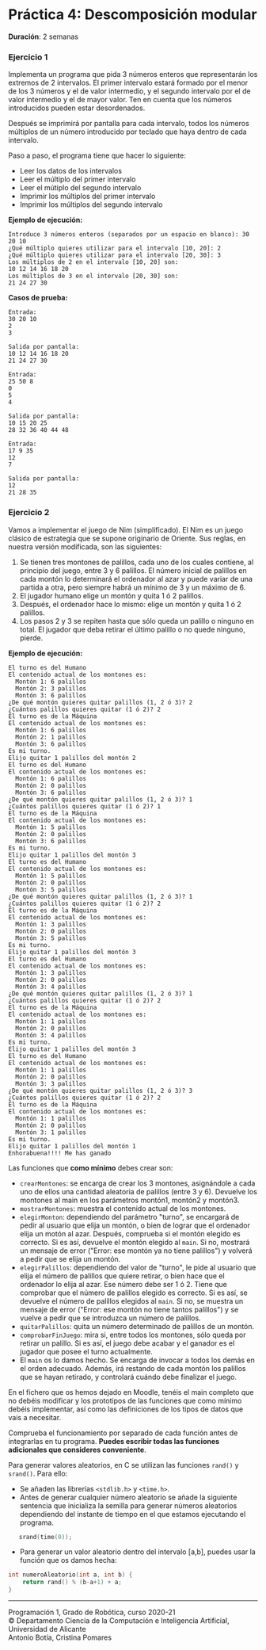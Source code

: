 # Práctica 4: Descomposición modular

**Duración**: 2 semanas

### Ejercicio 1 ###

Implementa un programa que pida 3 números enteros que representarán los extremos de 2 intervalos. El primer intervalo estará formado por el menor de los 3 números y el de valor intermedio, y el segundo intervalo por el de valor intermedio y el de mayor valor. Ten en cuenta que los números introducidos pueden estar desordenados.

Después se imprimirá por pantalla para cada intervalo, todos los números múltiplos de un número introducido por teclado que haya dentro de cada intervalo.

Paso a paso, el programa tiene que hacer lo siguiente:

- Leer los datos de los intervalos
- Leer el múltiplo del primer intervalo
- Leer el mútiplo del segundo intervalo
- Imprimir los múltiplos del primer intervalo
- Imprimir los múltiplos del segundo intervalo


**Ejemplo de ejecución:**

~~~text
Introduce 3 números enteros (separados por un espacio en blanco): 30 20 10
¿Qué múltiplo quieres utilizar para el intervalo [10, 20]: 2
¿Qué múltiplo quieres utilizar para el intervalo [20, 30]: 3
Los múltiplos de 2 en el intervalo [10, 20] son:
10 12 14 16 18 20 
Los múltiplos de 3 en el intervalo [20, 30] son:
21 24 27 30
~~~

**Casos de prueba:**

~~~text
Entrada:
30 20 10
2
3

Salida por pantalla:
10 12 14 16 18 20 
21 24 27 30
~~~

~~~text
Entrada:
25 50 8
0
5
4

Salida por pantalla:
10 15 20 25
28 32 36 40 44 48
~~~

~~~text
Entrada:
17 9 35
12
7

Salida por pantalla:
12
21 28 35
~~~

### Ejercicio 2 ###

Vamos a implementar el juego de Nim (simplificado). El Nim es un juego clásico de estrategia que se supone originario de Oriente. Sus reglas, en nuestra versión modificada, son las siguientes: 

1. Se tienen tres montones de palillos, cada uno de los cuales contiene, al principio del juego, entre 3 y 6 palillos. El número inicial de palillos en cada montón lo determinará el ordenador al azar y puede variar de una partida a otra, pero siempre habrá un mínimo de 3 y un máximo de 6. 
2. El jugador humano elige un montón y quita 1 ó 2 palillos. 
3. Después, el ordenador hace lo mismo: elige un montón y quita 1 ó 2 palillos. 
4. Los pasos 2 y 3 se repiten hasta que sólo queda un palillo o ninguno en total. El jugador que deba retirar el último palillo o no quede ninguno, pierde.

**Ejemplo de ejecución:**

~~~text
El turno es del Humano
El contenido actual de los montones es:
  Montón 1: 6 palillos
  Montón 2: 3 palillos
  Montón 3: 6 palillos
¿De qué montón quieres quitar palillos (1, 2 ó 3)? 2
¿Cuántos palillos quieres quitar (1 ó 2)? 2
El turno es de la Máquina
El contenido actual de los montones es:
  Montón 1: 6 palillos
  Montón 2: 1 palillos
  Montón 3: 6 palillos
Es mi turno.
Elijo quitar 1 palillos del montón 2
El turno es del Humano
El contenido actual de los montones es:
  Montón 1: 6 palillos
  Montón 2: 0 palillos
  Montón 3: 6 palillos
¿De qué montón quieres quitar palillos (1, 2 ó 3)? 1
¿Cuántos palillos quieres quitar (1 ó 2)? 1
El turno es de la Máquina
El contenido actual de los montones es:
  Montón 1: 5 palillos
  Montón 2: 0 palillos
  Montón 3: 6 palillos
Es mi turno.
Elijo quitar 1 palillos del montón 3
El turno es del Humano
El contenido actual de los montones es:
  Montón 1: 5 palillos
  Montón 2: 0 palillos
  Montón 3: 5 palillos
¿De qué montón quieres quitar palillos (1, 2 ó 3)? 1
¿Cuántos palillos quieres quitar (1 ó 2)? 2
El turno es de la Máquina
El contenido actual de los montones es:
  Montón 1: 3 palillos
  Montón 2: 0 palillos
  Montón 3: 5 palillos
Es mi turno.
Elijo quitar 1 palillos del montón 3
El turno es del Humano
El contenido actual de los montones es:
  Montón 1: 3 palillos
  Montón 2: 0 palillos
  Montón 3: 4 palillos
¿De qué montón quieres quitar palillos (1, 2 ó 3)? 1
¿Cuántos palillos quieres quitar (1 ó 2)? 2
El turno es de la Máquina
El contenido actual de los montones es:
  Montón 1: 1 palillos
  Montón 2: 0 palillos
  Montón 3: 4 palillos
Es mi turno.
Elijo quitar 1 palillos del montón 3
El turno es del Humano
El contenido actual de los montones es:
  Montón 1: 1 palillos
  Montón 2: 0 palillos
  Montón 3: 3 palillos
¿De qué montón quieres quitar palillos (1, 2 ó 3)? 3
¿Cuántos palillos quieres quitar (1 ó 2)? 2
El turno es de la Máquina
El contenido actual de los montones es:
  Montón 1: 1 palillos
  Montón 2: 0 palillos
  Montón 3: 1 palillos
Es mi turno.
Elijo quitar 1 palillos del montón 1
Enhorabuena!!!! Me has ganado
~~~

Las funciones que **como mínimo** debes crear son:

- `crearMontones`: se encarga de crear los 3 montones, asignándole a cada uno de ellos una cantidad aleatoria de palillos (entre 3 y 6). Devuelve los montones al main en los parámetros montón1, montón2 y montón3.
- `mostrarMontones`: muestra el contenido actual de los montones.
- `elegirMonton`: dependiendo del parámetro "turno", se encargará de pedir al usuario que elija un montón, o bien de lograr que el ordenador elija un motón al azar. Después, comprueba si el montón elegido es correcto. Si es así, devuelve el montón elegido al `main`. Si no, mostrará un mensaje de error ("Error: ese montón ya no tiene palillos") y volverá a pedir que se elija un montón.
- `elegirPalillos`: dependiendo del valor de "turno", le pide al usuario que elija el número de palillos que quiere retirar, o bien hace que el ordenador lo elija al azar. Ese número debe ser 1 ó 2. Tiene que comprobar que el número de palillos elegido es correcto. Si es así, se devuelve el número de palillos elegidos al `main`. Si no, se muestra un mensaje de error ("Error: ese montón no tiene tantos palillos") y se vuelve a pedir que se introduzca un número de palillos. 
- `quitarPalillos`: quita un número determinado de palillos de un montón.
- `comprobarFinJuego`: mira si, entre todos los montones, sólo queda por retirar un palillo. Si es así, el juego debe acabar y el ganador es el jugador que posee el turno actualmente. 
- El `main` os lo damos hecho. Se encarga de invocar a todos los demás en el orden adecuado. Además, irá restando de cada montón los palillos que se hayan retirado, y controlará cuándo debe finalizar el juego.

 
En el fichero que os hemos dejado en Moodle, tenéis el main completo que no debéis modificar y los prototipos de las funciones que como mínimo debéis implementar, así como las definiciones de los tipos de datos que vais a necesitar.

Comprueba el funcionamiento por separado de cada función antes de integrarlas en tu programa. **Puedes escribir todas las funciones adicionales que consideres conveniente**.

Para generar valores aleatorios, en C se utilizan las funciones `rand()` y `srand()`. Para ello:

- Se añaden las librerías `<stdlib.h>` y `<time.h>`.
- Antes de generar cualquier número aleatorio se añade la siguiente sentencia que inicializa la semilla para generar números aleatorios dependiendo del instante de tiempo en el que estamos ejecutando el programa.

~~~c
   srand(time(0));
~~~

- Para generar un valor aleatorio dentro del intervalo [a,b], puedes usar la función que os damos hecha:

~~~c
int numeroAleatorio(int a, int b) {
    return rand() % (b-a+1) + a;
}
~~~


----

Programación 1, Grado de Robótica, curso 2020-21  
© Departamento Ciencia de la Computación e Inteligencia Artificial, Universidad de Alicante  
Antonio Botía, Cristina Pomares
